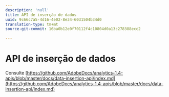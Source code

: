 ```yaml
---
description: 'null'
title: API de inserção de dados
uuid: 9c66c7a5-4d16-4e02-8e34-6031504b34d0
translation-type: tm+mt
source-git-commit: 16ba0b12e0f70112f4c10804d0a13c278388ecc2

---
```



# API de inserção de dados

<!-- Git link needs to change to root relative link -->

Consulte [https://github.com/AdobeDocs/analytics-1.4-apis/blob/master/docs/data-insertion-api/index.md](https://github.com/AdobeDocs/analytics-1.4-apis/blob/master/docs/data-insertion-api/index.md)
